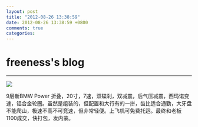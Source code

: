 ```yaml
---
layout: post
title: "2012-08-26 13:38:59"
date: 2012-08-26 13:38:59 +0800
comments: true
categories: 
---
```


# freeness's blog

----------

![](http://okqmqrbgo.bkt.clouddn.com/201208261338591.jpg)

>
9层新BMW Power 折叠，20寸，7速，双碟刹，双减震，后气压减震，西玛诺变速，铝合金轮圈。虽然是组装的，但配置和大行有的一拼，齿比适合通勤，大牙盘不能爬山，极速不高不可竞速，但非常轻便。上飞机可免费托运。最终和老板1100成交，快打包，发内蒙。